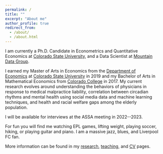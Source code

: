```yaml
---
permalink: /
title: ""
excerpt: "About me"
author_profile: true
redirect_from:
  - /about/
  - /about.html
---
```

I am currently a Ph.D. Candidate in Econometrics and Quantitative Economics at [Colorado State University](https://www.colostate.edu/), and a Data Scientist at [Mountain Data Group](https://www.mountaindatagroup.com/).

I earned my Master of Arts in Economics from the [Department of Economics](http://economics.colostate.edu/) at [Colorado State University](https://www.colostate.edu/) in 2019 and my Bachelor of Arts in Mathematical Economics from [Colorado College](https://www.coloradocollege.edu/) in 2017. My current research evolves around understanding the behaviors of physicians in response to medical malpractice liability, correlation between circadian rhythms and mental health using social media data and machine learning techniques, and health and racial welfare gaps among the elderly population.

I will be available for interviews at the ASSA meeting in 2022--2023.

For fun you will find me watching EPL games, lifting weight, playing soccer, hiking, or playing guitar and piano. I am a massive jazz, blues, and Liverpool FC fan.

More information can be found in my [research](https://schinlfc.github.io/research), [teaching](https://schinlfc.github.io/teaching), and [CV](https://schinlfc.github.io/cv) pages.
